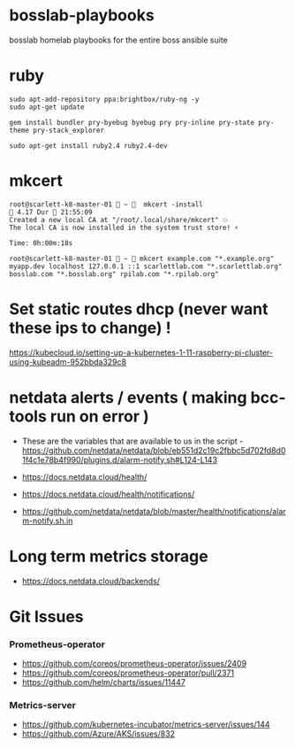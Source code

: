 # bosslab-playbooks
bosslab homelab playbooks for the entire boss ansible suite


# ruby

```
sudo apt-add-repository ppa:brightbox/ruby-ng -y
sudo apt-get update

gem install bundler pry-byebug byebug pry pry-inline pry-state pry-theme pry-stack_explorer

sudo apt-get install ruby2.4 ruby2.4-dev

```


# mkcert

```
root@scarlett-k8-master-01  ~   mkcert -install                                                                                                                                                                                4.17 Dur  21:55:09
Created a new local CA at "/root/.local/share/mkcert" 💥
The local CA is now installed in the system trust store! ⚡️

Time: 0h:00m:18s

root@scarlett-k8-master-01  ~  mkcert example.com "*.example.org" myapp.dev localhost 127.0.0.1 ::1 scarlettlab.com "*.scarlettlab.org" bosslab.com "*.bosslab.org" rpilab.com "*.rpilab.org"
```


# Set static routes dhcp (never want these ips to change) !

https://kubecloud.io/setting-up-a-kubernetes-1-11-raspberry-pi-cluster-using-kubeadm-952bbda329c8


# netdata alerts / events ( making bcc-tools run on error )

* These are the variables that are available to us in the script - https://github.com/netdata/netdata/blob/eb551d2c19c2fbbc5d702fd8d01f4c1e78b4f990/plugins.d/alarm-notify.sh#L124-L143

* https://docs.netdata.cloud/health/

* https://docs.netdata.cloud/health/notifications/

* https://github.com/netdata/netdata/blob/master/health/notifications/alarm-notify.sh.in


# Long term metrics storage

* https://docs.netdata.cloud/backends/


# Git Issues

### Prometheus-operator
- https://github.com/coreos/prometheus-operator/issues/2409
- https://github.com/coreos/prometheus-operator/pull/2371
- https://github.com/helm/charts/issues/11447

### Metrics-server
- https://github.com/kubernetes-incubator/metrics-server/issues/144
- https://github.com/Azure/AKS/issues/832
